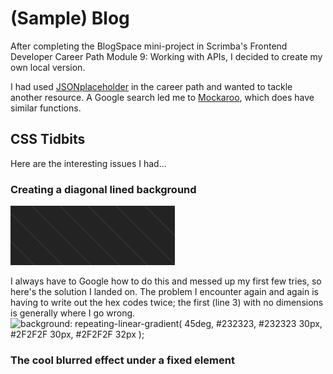 # (Sample) Blog

After completing the BlogSpace mini-project in Scrimba's Frontend Developer Career Path Module 9: Working with APIs, I decided to create my own local version.

I had used [JSONplaceholder](https://jsonplaceholder.typicode.com/) in the career path and wanted to tackle another resource. A Google search led me to [Mockaroo](https://www.mockaroo.com/), which does have similar functions.

## CSS Tidbits

Here are the interesting issues I had...

### Creating a diagonal lined background

![dark background with super-thin lighter diagonal line](https://github.com/JoleneKearse/blog_with_dummy_api/blob/main/screenshots/background-image.png)

I always have to Google how to do this and messed up my first few tries, so here's the solution I landed on. The problem I encounter again and again is having to write out the hex codes twice; the first (line 3) with no dimensions is generally where I go wrong.
![background: repeating-linear-gradient(
        45deg,
        #232323,
        #232323 30px,
        #2F2F2F 30px,
        #2F2F2F 32px
    );](https://github.com/JoleneKearse/blog_with_dummy_api/blob/main/screenshots/background-code.png)

### The cool blurred effect under a fixed element

